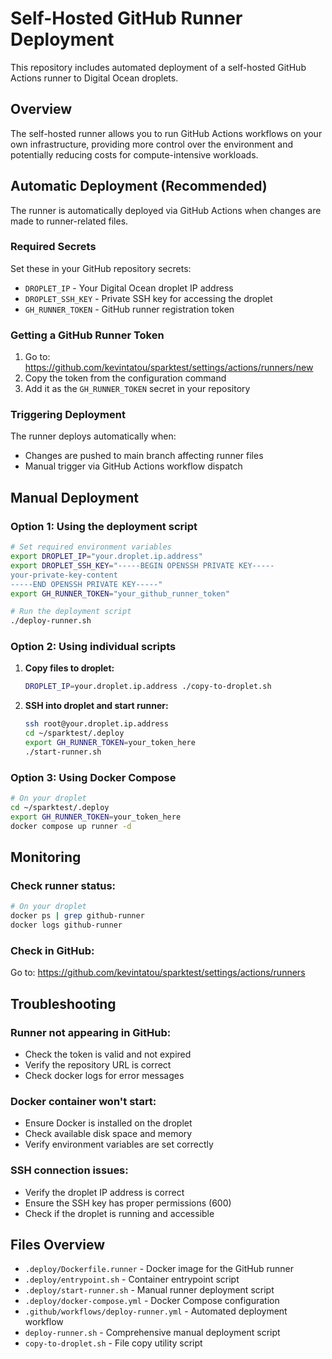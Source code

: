 # Self-Hosted GitHub Runner Deployment

This repository includes automated deployment of a self-hosted GitHub Actions runner to Digital Ocean droplets.

## Overview

The self-hosted runner allows you to run GitHub Actions workflows on your own infrastructure, providing more control over the environment and potentially reducing costs for compute-intensive workloads.

## Automatic Deployment (Recommended)

The runner is automatically deployed via GitHub Actions when changes are made to runner-related files.

### Required Secrets

Set these in your GitHub repository secrets:

- `DROPLET_IP` - Your Digital Ocean droplet IP address
- `DROPLET_SSH_KEY` - Private SSH key for accessing the droplet
- `GH_RUNNER_TOKEN` - GitHub runner registration token

### Getting a GitHub Runner Token

1. Go to: https://github.com/kevintatou/sparktest/settings/actions/runners/new
2. Copy the token from the configuration command
3. Add it as the `GH_RUNNER_TOKEN` secret in your repository

### Triggering Deployment

The runner deploys automatically when:

- Changes are pushed to main branch affecting runner files
- Manual trigger via GitHub Actions workflow dispatch

## Manual Deployment

### Option 1: Using the deployment script

```bash
# Set required environment variables
export DROPLET_IP="your.droplet.ip.address"
export DROPLET_SSH_KEY="-----BEGIN OPENSSH PRIVATE KEY-----
your-private-key-content
-----END OPENSSH PRIVATE KEY-----"
export GH_RUNNER_TOKEN="your_github_runner_token"

# Run the deployment script
./deploy-runner.sh
```

### Option 2: Using individual scripts

1. **Copy files to droplet:**

   ```bash
   DROPLET_IP=your.droplet.ip.address ./copy-to-droplet.sh
   ```

2. **SSH into droplet and start runner:**
   ```bash
   ssh root@your.droplet.ip.address
   cd ~/sparktest/.deploy
   export GH_RUNNER_TOKEN=your_token_here
   ./start-runner.sh
   ```

### Option 3: Using Docker Compose

```bash
# On your droplet
cd ~/sparktest/.deploy
export GH_RUNNER_TOKEN=your_token_here
docker compose up runner -d
```

## Monitoring

### Check runner status:

```bash
# On your droplet
docker ps | grep github-runner
docker logs github-runner
```

### Check in GitHub:

Go to: https://github.com/kevintatou/sparktest/settings/actions/runners

## Troubleshooting

### Runner not appearing in GitHub:

- Check the token is valid and not expired
- Verify the repository URL is correct
- Check docker logs for error messages

### Docker container won't start:

- Ensure Docker is installed on the droplet
- Check available disk space and memory
- Verify environment variables are set correctly

### SSH connection issues:

- Verify the droplet IP address is correct
- Ensure the SSH key has proper permissions (600)
- Check if the droplet is running and accessible

## Files Overview

- `.deploy/Dockerfile.runner` - Docker image for the GitHub runner
- `.deploy/entrypoint.sh` - Container entrypoint script
- `.deploy/start-runner.sh` - Manual runner deployment script
- `.deploy/docker-compose.yml` - Docker Compose configuration
- `.github/workflows/deploy-runner.yml` - Automated deployment workflow
- `deploy-runner.sh` - Comprehensive manual deployment script
- `copy-to-droplet.sh` - File copy utility script
